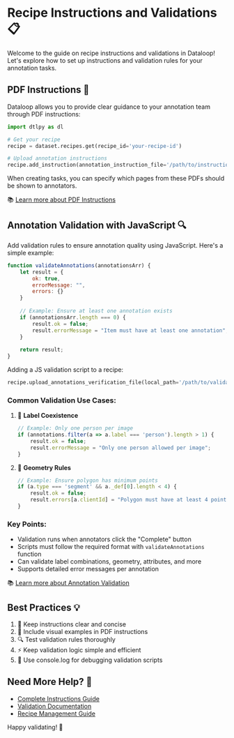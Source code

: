 # Recipe Instructions and Validations 📋

Welcome to the guide on recipe instructions and validations in Dataloop! Let's explore how to set up instructions and validation rules for your annotation tasks.

## PDF Instructions 📄

Dataloop allows you to provide clear guidance to your annotation team through PDF instructions:

```python
import dtlpy as dl

# Get your recipe
recipe = dataset.recipes.get(recipe_id='your-recipe-id')

# Upload annotation instructions
recipe.add_instruction(annotation_instruction_file='/path/to/instructions.pdf')

```

When creating tasks, you can specify which pages from these PDFs should be shown to annotators.

📚 [Learn more about PDF Instructions](https://docs.dataloop.ai/docs/instructions?highlight=pdf%20instr#pdf-instructions)

## Annotation Validation with JavaScript 🔍

Add validation rules to ensure annotation quality using JavaScript. Here's a simple example:

```javascript
function validateAnnotations(annotationsArr) {
    let result = {
        ok: true,
        errorMessage: "",
        errors: {}
    }
    
    // Example: Ensure at least one annotation exists
    if (annotationsArr.length === 0) {
        result.ok = false;
        result.errorMessage = "Item must have at least one annotation";
    }
    
    return result;
}
```

Adding a JS validation script to a recipe:

```python
recipe.upload_annotations_verification_file(local_path='/path/to/validation_script.js')
```

### Common Validation Use Cases:

1. 🎯 **Label Coexistence**
   ```javascript
   // Example: Only one person per image
   if (annotations.filter(a => a.label === 'person').length > 1) {
       result.ok = false;
       result.errorMessage = "Only one person allowed per image";
   }
   ```

2. 📐 **Geometry Rules**
   ```javascript
   // Example: Ensure polygon has minimum points
   if (a.type === 'segment' && a._def[0].length < 4) {
       result.ok = false;
       result.errors[a.clientId] = "Polygon must have at least 4 points";
   }
   ```

### Key Points:

- Validation runs when annotators click the "Complete" button
- Scripts must follow the required format with `validateAnnotations` function
- Can validate label combinations, geometry, attributes, and more
- Supports detailed error messages per annotation

📚 [Learn more about Annotation Validation](https://docs.dataloop.ai/docs/annotations-validation)

## Best Practices 💡

1. 📝 Keep instructions clear and concise
2. 🎯 Include visual examples in PDF instructions
3. 🔍 Test validation rules thoroughly
4. ⚡ Keep validation logic simple and efficient
5. 🐛 Use console.log for debugging validation scripts

## Need More Help? 🤔

- [Complete Instructions Guide](https://docs.dataloop.ai/docs/instructions)
- [Validation Documentation](https://docs.dataloop.ai/docs/annotations-validation)
- [Recipe Management Guide](https://docs.dataloop.ai/docs/ontology-overview#recipe)

Happy validating! 🚀
